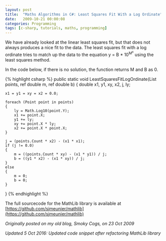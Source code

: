 ```yaml
---
layout: post
title:  "Maths Algorithms in C#: Least Squares Fit With a Log Ordinate"
date:   2009-10-21 00:00:08
categories: Programming
tags: [c-sharp, tutorials, maths, programming]
---
```


We have already looked at the linear least squares fit, but that does not always produces a nice fit to the data. The least squares fit with a log ordinate tries to match up the data to the equation y = B * 10<sup>M<sup>x</sup></sup> using the least squares method.

In the code below, if there is no solution, the function returns M and B as 0.

{% highlight csharp %}
public static void LeastSquaresFitLogOrdinate(List<Point> points, ref double m, ref double b)
{
	double x1, y1, xy, x2, j, ly;

	x1 = y1 = xy = x2 = 0.0;

	foreach (Point point in points)
	{
		ly = Math.Log10(point.Y);
		x1 += point.X;
		y1 += ly;
		xy += point.X * ly;
		x2 += point.X * point.X;
	}

	j = (points.Count * x2) - (x1 * x1);
	if (j != 0.0)
	{
		m = ((points.Count * xy) - (x1 * y1)) / j;
		b = ((y1 * x2) - (x1 * xy)) / j;
	}
	else
	{
		m = 0;
		b = 0;
	}
}
{% endhighlight %}

The full sourcecode for the MathLib library is available at [https://github.com/sjmeunier/mathlib](https://github.com/sjmeunier/mathlib)

_Originally posted on my old blog, Smoky Cogs, on 23 Oct 2009_

_Updated 5 Oct 2016: Updated code snippet after refactoring MathLib library_